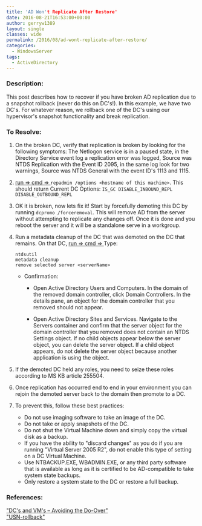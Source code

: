 ```yaml
---
title: 'AD Won't Replicate After Restore'
date: 2016-08-21T16:53:00+00:00
author: gerryw1389
layout: single
classes: wide
permalink: /2016/08/ad-wont-replicate-after-restore/
categories:
  - WindowsServer
tags:
  - ActiveDirectory
---
```

<!--more-->

### Description:

This post describes how to recover if you have broken AD replication due to a snapshot rollback (never do this on DC's!). In this example, we have two DC's. For whatever reason, we rollback one of the DC's using our hypervisor's snapshot functionality and break replication.

### To Resolve:

1. On the broken DC, verify that replication is broken by looking for the following symptoms: The Netlogon service is in a paused state, in the Directory Service event log a replication error was logged, Source was NTDS Replication with the Event ID 2095, in the same log look for two warnings, Source was NTDS General with the event ID's 1113 and 1115.

2. [run => cmd => ](https://automationadmin.com/2016/05/command-prompt-overview/) `repadmin /options <hostname of this machine>`. This should return Current DC Options: `IS_GC DISABLE_INBOUND_REPL DISABLE_OUTBOUND_REPL`

3. OK it is broken, now lets fix it! Start by forcefully demoting this DC by running `dcpromo /forceremoval`. This will remove AD from the server without attempting to replicate any changes off. Once it is done and you reboot the server and it will be a standalone serve in a workgroup.

4. Run a metadata cleanup of the DC that was demoted on the DC that remains. On that DC, [run => cmd => ](https://automationadmin.com/2016/05/command-prompt-overview/) Type:

   ```escape
   ntdsutil  
   metadata cleanup  
   remove selected server <serverName>
   ```

   - Confirmation:  
     - Open Active Directory Users and Computers. In the domain of the removed domain controller, click Domain Controllers. In the details pane, an object for the domain controller that you removed should not appear.

     - Open Active Directory Sites and Services. Navigate to the Servers container and confirm that the server object for the domain controller that you removed does not contain an NTDS Settings object. If no child objects appear below the server object, you can delete the server object. If a child object appears, do not delete the server object because another application is using the object.

5. If the demoted DC held any roles, you need to seize these roles according to MS KB article 255504.

6. Once replication has occurred end to end in your environment you can rejoin the demoted server back to the domain then promote to a DC.

7. To prevent this, follow these best practices:

   - Do not use imaging software to take an image of the DC.
   - Do not take or apply snapshots of the DC.
   - Do not shut the Virtual Machine down and simply copy the virtual disk as a backup.
   - If you have the ability to "discard changes" as you do if you are running "Virtual Server 2005 R2", do not enable this type of setting on a DC Virtual Machine.
   - Use NTBACKUP.EXE, WBADMIN.EXE, or any third party software that is available as long as it is certified to be AD-compatible to take system state backups.
   - Only restore a system state to the DC or restore a full backup.

### References:

["DC's and VM's – Avoiding the Do-Over"](https://blogs.technet.microsoft.com/askds/2009/06/05/dcs-and-vms-avoiding-the-do-over/)    
["USN-rollback"](http://adfordummiez.com/?p=48)  
